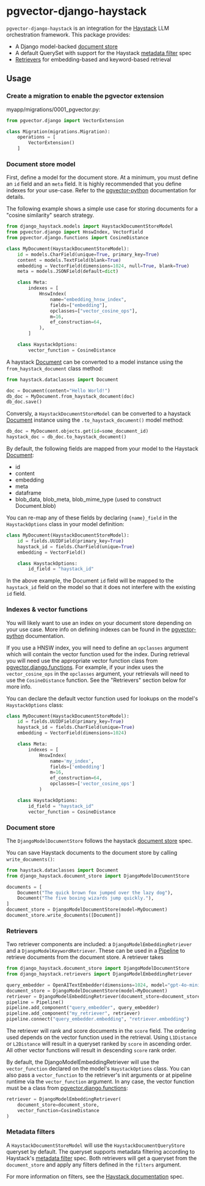 # pgvector-django-haystack

`pgvector-django-haystack` is an integration for the [Haystack] LLM orchestration framework. This package provides:

- A Django model-backed [document store]
- A default QuerySet with support for the Haystack [metadata filter] spec
- [Retrievers] for embedding-based and keyword-based retrieval

## Usage

### Create a migration to enable the pgvector extension

myapp/migrations/0001_pgvector.py:

```python
from pgvector.django import VectorExtension

class Migration(migrations.Migration):
    operations = [
        VectorExtension()
    ]
```


### Document store model

First, define a model for the document store. At a minimum, you must define an
`id` field and an `meta` field. It is highly recommended that you define indexes
for your use-case. Refer to the [pgvector-python] documentation for details.

The following example shows a simple use case for storing documents for a 
"cosine similarity" search strategy.

```python
from django_haystack.models import HaystackDocumentStoreModel
from pgvector.django import HnswIndex, VectorField
from pgvector.django.functions import CosineDistance

class MyDocument(HaystackDocumentStoreModel):
    id = models.CharField(unique=True, primary_key=True)
    content = models.TextField(blank=True) 
    embedding = VectorField(dimensions=1024, null=True, blank=True)
    meta = models.JSONField(default=dict)

    class Meta:
        indexes = [
            HnswIndex(
                name="embedding_hnsw_index",
                fields=["embedding"],
                opclasses=["vector_cosine_ops"],
                m=16,
                ef_construction=64,
            ),
        ]

    class HaystackOptions:
        vector_function = CosineDistance
```

A haystack [Document] can be converted to a model instance using the
`from_haystack_document` class method:

```python
from haystack.dataclasses import Document

doc = Document(content="Hello World!")
db_doc = MyDocument.from_haystack_document(doc)
db_doc.save()
```

Conversly, a `HaystackDocumentStoreModel` can be converted to a 
haystack [Document] instance using the `.to_haystack_document()` model method:

```python
db_doc = MyDocument.objects.get(id=some_document_id)
haystack_doc = db_doc.to_haystack_document()
```

By default, the following fields are mapped from your model to the Haystack [Document]:

- id
- content
- embedding
- meta
- dataframe
- blob_data, blob_meta, blob_mime_type (used to construct Document.blob)

You can re-map any of these fields by declaring `{name}_field` in the
`HaystackOptions` class in your model definition:

```python
class MyDocument(HaystackDocumentStoreModel):
    id = fields.UUIDField(primary_key=True)
    haystack_id = fields.CharField(unique=True)
    embedding = VectorField()

    class HaystackOptions:
        id_field = "haystack_id"
```

In the above example, the Document `id` field will be mapped to the `haystack_id`
field on the model so that it does not interfere with the existing `id` field.

### Indexes & vector functions

You will likely want to use an index on your document store depending on your
use case. More info on defining indexes can be found in the [pgvector-python]
documentation.

If you use a HNSW index, you will need to define an `opclasses` argument which
will contain the vector function used for the index. During retrieval you will
need use the appropriate vector function class from [pgvector.django.functions].
For example, if your index uses the `vector_cosine_ops` in the `opclasses`
argument, your retrievals will need to use the `CosineDistance` function. See
the "Retrievers" section below for more info.

You can declare the default vector function used for lookups on the model's
`HaystackOptions` class:

```python
class MyDocument(HaystackDocumentStoreModel):
    id = fields.UUIDField(primary_key=True)
    haystack_id = fields.CharField(unique=True)
    embedding = VectorField(dimensions=1024)

    class Meta:
        indexes = [
            HnswIndex(
                name='my_index',
                fields=['embedding']
                m=16,
                ef_construction=64,
                opclasses=['vector_cosine_ops']
            )

    class HaystackOptions:
        id_field = "haystack_id"
        vector_function = CosineDistance    
```

### Document store
The `DjangoModelDocumentStore` follows the haystack [document store] spec.

You can save Haystack documents to the document store by calling
`write_documents()`:

```python
from haystack.dataclasses import Document
from django_haystack.document_store import DjangoModelDocumentStore

documents = [
    Document("The quick brown fox jumped over the lazy dog"),
    Document("The five boxing wizards jump quickly."),
]
document_store = DjangoModelDocumentStore(model=MyDocument)
document_store.write_documents([Document])
```

### Retrievers

Two retriever components are included: a `DjangoModelEmbeddingRetriever` and a
`DjangoModelKeywordRetriever`. These can be used in a [Pipeline] to retrieve
documents from the document store. A retriever takes 

```python
from django_haystack.document_store import DjangoModelDocumentStore
from django_haystack.retrievers import DjangoModelEmbeddingRetriever

query_embedder = OpenAITextEmbedder(dimensions=1024, model="gpt-4o-mini")
document_store = DjangoModelDocumentStore(model=MyDocument)
retriever = DjangoModelEmbeddingRetriever(document_store=document_store)
pipeline = Pipeline()
pipeline.add_component("query_embedder", query_embedder)
pipeline.add_component("my_retriever", retriever)
pipeline.connect("query_embedder.embedding", "retriever.embedding")
```

The retriever will rank and score documents in the `score` field. The ordering
used depends on the vector function used in the retrieval. Using `L1Distance` or
`L2Distance` will result in a queryset ranked by `score` in ascending order.
All other vector functions will result in descending `score` rank order.

By default, the DjangoModelEmbeddingRetriever will use the `vector_function`
declared on the model's `HaystackOptions` class. You can also pass a
`vector_function` to the retriever's init arguments or at pipeline runtime via
the `vector_function` argument. In any case, the vector function must be a class
from [pgvector.django.functions]:

```python
retriever = DjangoModelEmbeddingRetriever(
    document_store=document_store,
    vector_function=CosineDistance
)
```

### Metadata filters

A `HaystackDocumentStoreModel` will use the `HaystackDocumentQueryStore`
queryset by default. The queryset supports metadata filtering according to
Haystack's [metadata filter] spec. Both retrievers will get a queryset from the
`document_store` and apply any filters defined in the `filters` argument.

For more information on filters, see the 
[Haystack documentation][metadata filter] spec.


[Haystack]: https://github.com/deepset-ai/haystack
[Document]: https://docs.haystack.deepset.ai/docs/data-classes#document 
[Pipeline]: https://docs.haystack.deepset.ai/docs/pipelines
[Retrievers]: https://docs.haystack.deepset.ai/docs/retrievers
[document store]: https://docs.haystack.deepset.ai/docs/document-store
[metadata filter]: https://docs.haystack.deepset.ai/docs/metadata-filtering
[pgvector-python]: https://github.com/pgvector/pgvector-python?tab=readme-ov-file#django
[pgvector.django.functions]: https://github.com/pgvector/pgvector-python/blob/master/pgvector/django/functions.py

